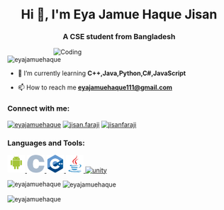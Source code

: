 <h1 align="center">Hi 👋, I'm Eya Jamue Haque Jisan</h1>
<h3 align="center">A CSE student from Bangladesh</h3>

<img align="right" alt="Coding" width="400" src="https://blogger.googleusercontent.com/img/b/R29vZ2xl/AVvXsEgzjMlDDZWlvw2UpbGUeyD3qE5mP_7KW6ATd1D-IvIQC0VTLvT8Aq22GZLRBon7et3qs9zgZaWGp1ufKi4bFiplst0YYhrhRG2A3PErB1lFDvG6UGCnINMqP8hE6hmxmLaZmT9nSznudXGdNRvIizrGSnQtDbEveLQ8x90_SUePCFKM4sz3bnHCsap4L0j2/s1920/eyajamuehaque.gif">

<p align="left"> <img src="https://komarev.com/ghpvc/?username=eyajamuehaque&label=Profile%20views&color=0e75b6&style=flat" alt="eyajamuehaque" /> </p>

- 🌱 I’m currently learning **C++,Java,Python,C#,JavaScript**

- 📫 How to reach me **eyajamuehaque111@gmail.com**

<h3 align="left">Connect with me:</h3>
<p align="left">
<a href="https://linkedin.com/in/eyajamuehaque" target="blank"><img align="center" src="https://raw.githubusercontent.com/rahuldkjain/github-profile-readme-generator/master/src/images/icons/Social/linked-in-alt.svg" alt="eyajamuehaque" height="30" width="40" /></a>
<a href="https://fb.com/jisan.faraji" target="blank"><img align="center" src="https://raw.githubusercontent.com/rahuldkjain/github-profile-readme-generator/master/src/images/icons/Social/facebook.svg" alt="jisan.faraji" height="30" width="40" /></a>
<a href="https://codeforces.com/profile/jisanfaraji" target="blank"><img align="center" src="https://raw.githubusercontent.com/rahuldkjain/github-profile-readme-generator/master/src/images/icons/Social/codeforces.svg" alt="jisanfaraji" height="30" width="40" /></a>
</p>

<h3 align="left">Languages and Tools:</h3>
<p align="left"> <a href="https://developer.android.com" target="_blank" rel="noreferrer"> <img src="https://raw.githubusercontent.com/devicons/devicon/master/icons/android/android-original-wordmark.svg" alt="android" width="40" height="40"/> </a> <a href="https://www.cprogramming.com/" target="_blank" rel="noreferrer"> <img src="https://raw.githubusercontent.com/devicons/devicon/master/icons/c/c-original.svg" alt="c" width="40" height="40"/> </a> <a href="https://www.w3schools.com/cpp/" target="_blank" rel="noreferrer"> <img src="https://raw.githubusercontent.com/devicons/devicon/master/icons/cplusplus/cplusplus-original.svg" alt="cplusplus" width="40" height="40"/> </a> <a href="https://www.java.com" target="_blank" rel="noreferrer"> <img src="https://raw.githubusercontent.com/devicons/devicon/master/icons/java/java-original.svg" alt="java" width="40" height="40"/> </a> <a href="https://unity.com/" target="_blank" rel="noreferrer"> <img src="https://www.vectorlogo.zone/logos/unity3d/unity3d-icon.svg" alt="unity" width="40" height="40"/> </a> </p>

<p><img align="left" src="https://github-readme-stats.vercel.app/api/top-langs?username=eyajamuehaque&show_icons=true&locale=en&layout=compact" alt="eyajamuehaque" /></p>

<p>&nbsp;<img align="center" src="https://github-readme-stats.vercel.app/api?username=eyajamuehaque&show_icons=true&locale=en" alt="eyajamuehaque" /></p>

<p><img align="center" src="https://github-readme-streak-stats.herokuapp.com/?user=eyajamuehaque&" alt="eyajamuehaque" /></p>
